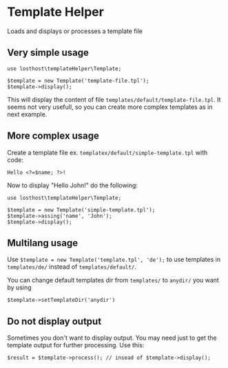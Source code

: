 # Template Helper

Loads and displays or processes a template file

## Very simple usage

```
use losthost\templateHelper\Template;

$template = new Template('template-file.tpl');
$template->display(); 
```

This will display the content of file `templates/default/template-file.tpl`.
It seems not very usefull, so you can create more complex templates as in next example.

## More complex usage

Create a template file ex. `templatex/default/simple-template.tpl` with code:
```
Hello <?=$name; ?>!
```

Now to display "Hello John!" do the following:
```
use losthost\templateHelper\Template;

$template = new Template('simple-template.tpl');
$template->assing('name', 'John');
$template->display();
```

## Multilang usage

Use `$template = new Template('template.tpl', 'de');` to use templates in `templates/de/` instead of `templates/default/`.

You can change default templates dir from `templates/` to `anydir/` you want by using 
```
$template->setTemplateDir('anydir')
```

## Do not display output

Sometimes you don't want to display output. You may need just to get the template output for further processing. Use this:
```
$result = $template->process(); // insead of $template->display();
``` 